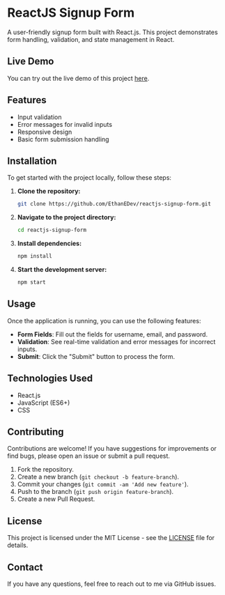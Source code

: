 # ReactJS Signup Form

A user-friendly signup form built with React.js. This project demonstrates form handling, validation, and state management in React.

## Live Demo

You can try out the live demo of this project [here](https://reactjs-signup-form-weld.vercel.app/).

## Features

- Input validation
- Error messages for invalid inputs
- Responsive design
- Basic form submission handling

## Installation

To get started with the project locally, follow these steps:

1. **Clone the repository:**

    ```bash
    git clone https://github.com/EthanEDev/reactjs-signup-form.git
    ```

2. **Navigate to the project directory:**

    ```bash
    cd reactjs-signup-form
    ```

3. **Install dependencies:**

    ```bash
    npm install
    ```

4. **Start the development server:**

    ```bash
    npm start
    ```

## Usage

Once the application is running, you can use the following features:

- **Form Fields**: Fill out the fields for username, email, and password.
- **Validation**: See real-time validation and error messages for incorrect inputs.
- **Submit**: Click the "Submit" button to process the form.

## Technologies Used

- React.js
- JavaScript (ES6+)
- CSS

## Contributing

Contributions are welcome! If you have suggestions for improvements or find bugs, please open an issue or submit a pull request.

1. Fork the repository.
2. Create a new branch (`git checkout -b feature-branch`).
3. Commit your changes (`git commit -am 'Add new feature'`).
4. Push to the branch (`git push origin feature-branch`).
5. Create a new Pull Request.

## License

This project is licensed under the MIT License - see the [LICENSE](LICENSE) file for details.

## Contact

If you have any questions, feel free to reach out to me via GitHub issues.
